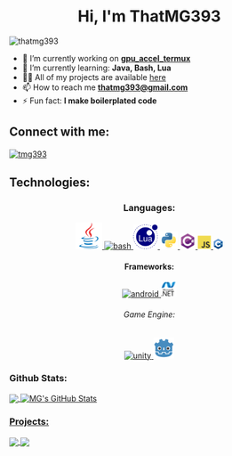 <h1 align="center">Hi, I'm ThatMG393</h1>
<p align="left">
  <img src="https://komarev.com/ghpvc/?username=thatmg393&label=Visits%20&color=0c6196&style=flat-square" alt="thatmg393" /> 
</p>

- 🔭 I’m currently working on **[gpu_accel_termux](https://github.com/ThatMG393/gpu_accel_termux)**
- 🌱 I’m currently learning: **Java, Bash, Lua**
- 👨‍💻 All of my projects are available [here](https://github.com/ThatMG393?tab=repositories)
- 📫 How to reach me **thatmg393@gmail.com**
- ⚡ Fun fact: **I make boilerplated code**

## Connect with me:
<p align="left">
   <a href="https://twitter.com/tmg393" target="blank">
      <img align="center" src="https://raw.githubusercontent.com/rahuldkjain/github-profile-readme-generator/master/src/images/icons/Social/twitter.svg" alt="tmg393" height="30" width="40" />
   </a>
</p>

## Technologies:
<h3 align="center">Languages:</h3>
<p align="center">
   <a href="https://www.java.com" target="_blank" rel="noreferrer">
    <img src="https://raw.githubusercontent.com/devicons/devicon/master/icons/java/java-original.svg" alt="java" width="48" height="48"/>
  </a>
  <a href="https://www.gnu.org/software/bash/" target="_blank" rel="noreferrer">
    <img src="https://d33wubrfki0l68.cloudfront.net/7c8561d6a2795e512d1f3165ed7edd9405419968/ad392/img/symbol/svg/full_colored_light.svg" alt="bash" width="45" height="45"/>
  </a>
   <a href="https://lua.org" target="_blank" rel="noreferrer">
    <img src="https://raw.githubusercontent.com/devicons/devicon/master/icons/lua/lua-plain-wordmark.svg" alt="bash" width="44" height="44"/>
  </a>
   <a href="https://www.python.org" target="_blank" rel="noreferrer">
    <img src="https://raw.githubusercontent.com/devicons/devicon/master/icons/python/python-original.svg" alt="python" width="32" height="32"/>
  </a>
  <a href="https://www.w3schools.com/cs/" target="_blank" rel="noreferrer">
    <img src="https://raw.githubusercontent.com/devicons/devicon/master/icons/csharp/csharp-original.svg" alt="csharp" width="28" height="28"/>
  </a>
  <a href="https://developer.mozilla.org/en-US/docs/Web/JavaScript" target="_blank" rel="noreferrer">
    <img src="https://raw.githubusercontent.com/devicons/devicon/master/icons/javascript/javascript-original.svg" alt="javascript" width="24" height="24"/>
  </a>
  <a href="https://www.w3schools.com/cpp/" target="_blank" rel="noreferrer">
    <img src="https://raw.githubusercontent.com/devicons/devicon/master/icons/cplusplus/cplusplus-original.svg" alt="cplusplus" width="18" height="18"/>
  </a>
</p>
<h4 align="center">Frameworks:</h4>
<p align="center">
  <a href="https://developer.android.com" target="_blank" rel="noreferrer">
    <img src="https://source.android.com/static/docs/setup/images/Android_symbol_green_RGB.svg" alt="android" width="46" height="46"/>
  </a> 
  <a href="https://dotnet.microsoft.com/" target="_blank" rel="noreferrer">
    <img src="https://raw.githubusercontent.com/devicons/devicon/master/icons/dot-net/dot-net-original-wordmark.svg" alt="dotnet" width="28" height="28"/>
  </a>
</p>
<h6 align="center">Game Engine:</h4>
<p align="center">
  <a href="https://unity.com/" target="_blank" rel="noreferrer">
    <img src="https://www.vectorlogo.zone/logos/unity3d/unity3d-icon.svg" alt="unity" width="48" height="48"/>
  </a>
  <a href="https://godotengine.org/" target="_blank" rel="noreferrer">
    <img src="https://raw.githubusercontent.com/devicons/devicon/master/icons/godot/godot-original.svg" alt="godot" width="38" height="38"/>
  </a>
</p>


### Github Stats:
<a href="https://github.com/ThatMG393">
  <img align="center" src="https://github-readme-stats.vercel.app/api/top-langs/?username=ThatMG393&hide=html&title_color=ffffff&text_color=c9cacc&icon_color=4078c0&bg_color=1d1f21&langs_count=3" />
</a>
<a href="https://github.com/ThatMG393">
  <img align="center" src="https://github-readme-stats.vercel.app/api?username=ThatMG393&show_icons=true&line_height=27&count_private=true&title_color=ffffff&text_color=c9cacc&icon_color=4078c0&bg_color=1d1f21" alt="MG's GitHub Stats" />

### Projects:
</a>
<a href="https://github.com/ThatMG393/ESManager">
  <img align="center" src="https://github-readme-stats.vercel.app/api/pin/?username=ThatMG393&repo=ESManager&title_color=4078c0&text_color=ffffff&icon_color=aaaaaa&bg_color=1d1f21" />
</a>
<a href="https://github.com/ThatMG393/andropiler">
  <img align="center" src="https://github-readme-stats.vercel.app/api/pin/?username=ThatMG393&repo=andropiler&title_color=4078c0&text_color=ffffff&icon_color=aaaaaa&bg_color=1d1f21" />
</a>    
